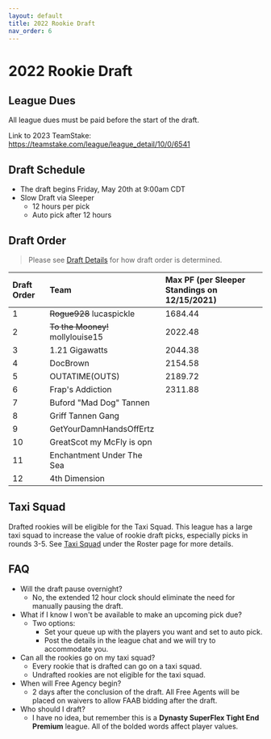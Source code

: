 ```yaml
---
layout: default
title: 2022 Rookie Draft
nav_order: 6
---
```


# 2022 Rookie Draft

## League Dues
All league dues must be paid before the start of the draft.

Link to 2023 TeamStake: https://teamstake.com/league/league_detail/10/0/6541

## Draft Schedule
 - The draft begins Friday, May 20th at 9:00am CDT
 - Slow Draft via Sleeper
   - 12 hours per pick
   - Auto pick after 12 hours


## Draft Order

> Please see [Draft Details](https://draftforthefuture.github.io/League/Draft.html#draft-order) for how draft order is determined.

| Draft Order | Team | Max PF (per Sleeper Standings on 12/15/2021) |
|:-------------|:------------------|:------------------|
| 1 | ~~Rogue928~~ lucaspickle | 1684.44 |
| 2 | ~~To the Mooney!~~ mollylouise15 | 2022.48 |
| 3 | 1.21 Gigawatts | 2044.38 |
| 4 | DocBrown | 2154.58 |
| 5 | OUTATIME(OUTS) | 2189.72 |
| 6 | Frap's Addiction | 2311.88 |
| 7 | Buford "Mad Dog" Tannen |  |
| 8 | Griff Tannen Gang |  |
| 9 | GetYourDamnHandsOffErtz |  |
| 10 | GreatScot my McFly is opn |  |
| 11 | Enchantment Under The Sea |  |
| 12 | 4th Dimension |  |


## Taxi Squad

Drafted rookies will be eligible for the Taxi Squad. This league has a large taxi squad to increase the value of rookie draft picks, especially picks in rounds 3-5. See [Taxi Squad](Roster.md#Taxi-Squad) under the Roster page for more details.


## FAQ
 - Will the draft pause overnight?
   - No, the extended 12 hour clock should eliminate the need for manually pausing the draft.
- What if I know I won't be available to make an upcoming pick due?
    - Two options:
      - Set your queue up with the players you want and set to auto pick.
      - Post the details in the league chat and we will try to accommodate you.
- Can all the rookies go on my taxi squad?
  - Every rookie that is drafted can go on a taxi squad.
  - Undrafted rookies are not eligible for the taxi squad.
- When will Free Agency begin?
  - 2 days after the conclusion of the draft. All Free Agents will be placed on waivers to allow FAAB bidding after the draft.
- Who should I draft?
  - I have no idea, but remember this is a **Dynasty SuperFlex Tight End Premium** league. All of the bolded words affect player values.